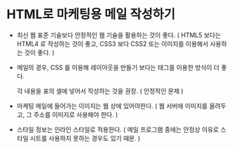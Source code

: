 

# HTML로 마케팅용 메일 작성하기 



- 최신 웹 표준 기술보다 안정적인 웹 기술을 활용하는 것이 좋다. ( HTML5 보다는 HTML4 로 작성하는 것이 좋고, CSS3 보다 CSS2 또는 이미지를 이용해서 사용하는 것이 좋다. )

- 메일의 경우, CSS 를 이용해 레이아웃을 만들기 보다는 <table> 태그를 이용한 방식이 더 좋다. 

  각 내용을 표의 셀에 넣어서 작성하는 것을 권장. ( 안정적인 문제 )

- 마케팅 메일에 들어가는 이미지는 웹 상에 있어야한다. ( 웹 서버에 이미지를 올려두고, 그 주소를 이미지로 사용해야 한다. )

- 스타일 정보는 인라인 스타일로 적용한다. ( 메일 프로그램 중에는 안정상 이유로 스타일 시트를 사용하지 못하는 경우도 있기 때문. )

